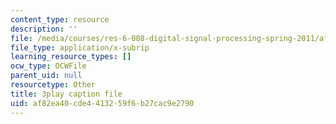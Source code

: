 ```yaml
---
content_type: resource
description: ''
file: /media/courses/res-6-008-digital-signal-processing-spring-2011/af82ea40cde4413259f6b27cac9e2790_I9u15zdgJvI.srt
file_type: application/x-subrip
learning_resource_types: []
ocw_type: OCWFile
parent_uid: null
resourcetype: Other
title: 3play caption file
uid: af82ea40-cde4-4132-59f6-b27cac9e2790
---
```

